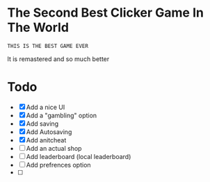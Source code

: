 # The Second Best Clicker Game In The World
```console
THIS IS THE BEST GAME EVER
```
It is remastered and so much better
# Todo
- [x] Add a nice UI
- [x] Add a "gambling" option
- [x] Add saving
- [x] Add Autosaving 
- [x] Add anitcheat
- [ ] Add an actual shop
- [ ] Add leaderboard (local leaderboard)
- [ ] Add prefrences option
- [ ] 